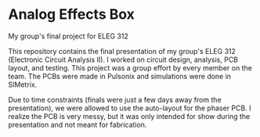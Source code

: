 # Analog Effects Box
My group's final project for ELEG 312

This repository contains the final presentation of my group's ELEG 312 (Electronic Circuit Analysis II). I worked on circuit design, analysis, PCB layout, and testing. This project was a group effort by every member on the team. The PCBs were made in Pulsonix and simulations were done in SIMetrix.

Due to time constraints (finals were just a few days away from the presentation), we were allowed to use the auto-layout for the phaser PCB. I realize the PCB is very messy, but it was only intended for show during the presentation and not meant for fabrication.
